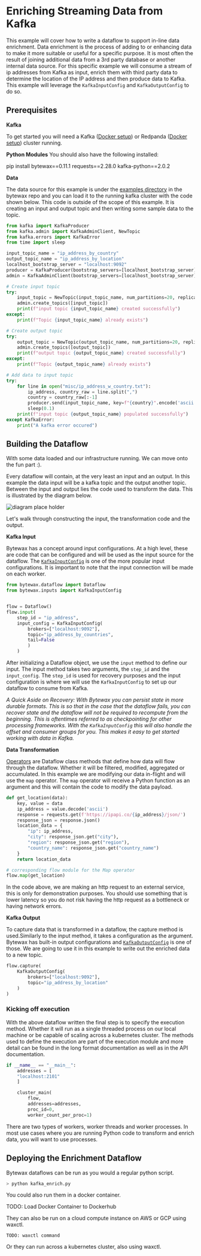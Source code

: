 Enriching Streaming Data from Kafka
===========================

This example will cover how to write a dataflow to support in-line data enrichment. Data enrichment is the process of adding to or enhancing data to make it more suitable or useful for a specific purpose. It is most often the result of joining additional data from a 3rd party database or another internal data source. For this specific example we will consume a stream of ip addresses from Kafka as input, enrich them with third party data to determine the location of the IP address and then produce data to Kafka. This example will leverage the `KafkaInputConfig` and `KafkaOutputConfig` to do so.

Prerequisites
---------

**Kafka**

To get started you will need a Kafka ([Docker setup](https://developer.confluent.io/quickstart/kafka-docker/)) or Redpanda ([Docker setup](https://docs.redpanda.com/docs/quickstart/quick-start-docker/)) cluster running.

**Python Modules**
You should also have the following installed:

pip install bytewax==0.11.1 requests==2.28.0 kafka-python==2.0.2

**Data**

The data source for this example is under the [examples directory]() in the bytewax repo and you can load it to the running kafka cluster with the code shown below. This code is outside of the scope of this example. It is creating an input and output topic and then writing some sample data to the topic.

```python doctest:SKIP
from kafka import KafkaProducer
from kafka.admin import KafkaAdminClient, NewTopic
from kafka.errors import KafkaError
from time import sleep

input_topic_name = "ip_address_by_country"
output_topic_name = "ip_address_by_location"
localhost_bootstrap_server = "localhost:9092"
producer = KafkaProducer(bootstrap_servers=[localhost_bootstrap_server])
admin = KafkaAdminClient(bootstrap_servers=[localhost_bootstrap_server])

# Create input topic
try:
    input_topic = NewTopic(input_topic_name, num_partitions=20, replication_factor=1)
    admin.create_topics([input_topic])
    print(f"input topic {input_topic_name} created successfully")
except:
    print(f"Topic {input_topic_name} already exists")

# Create output topic
try:
    output_topic = NewTopic(output_topic_name, num_partitions=20, replication_factor=1)
    admin.create_topics([output_topic])
    print(f"output topic {output_topic_name} created successfully")
except:
    print(f"Topic {output_topic_name} already exists")

# Add data to input topic
try:
    for line in open("misc/ip_address_w_country.txt"):
        ip_address, country_raw = line.split(",")
        country = country_raw[:-1]
        producer.send(input_topic_name, key=f"{country}".encode('ascii'), value=f"{ip_address}".encode('ascii'))
        sleep(0.1)
    print(f"input topic {output_topic_name} populated successfully")
except KafkaError:
    print("A kafka error occured")
```

Building the Dataflow
--------

With some data loaded and our infrastructure running. We can move onto the fun part :).

Every dataflow will contain, at the very least an input and an output. In this example the data input will be a kafka topic and the output another topic. Between the input and output lies the code used to transform the data. This is illustrated by the diagram below.

![diagram place holder](diagram)

Let's walk through constructing the input, the transformation code and the output.

**Kafka Input**

Bytewax has a concept around input configurations. At a high level, these are code that can be configured and will be used as the input source for the dataflow. The [`KafkaInputConfig`](https://docs.bytewax.io/apidocs/bytewax.inputs#bytewax.inputs.KafkaInputConfig) is one of the more popular input configurations. It is important to note that the input connection will be made on each worker.

```python doctest:SKIP
from bytewax.dataflow import Dataflow
from bytewax.inputs import KafkaInputConfig


flow = Dataflow()
flow.input(
    step_id = "ip_address", 
    input_config = KafkaInputConfig(
        brokers=["localhost:9092"], 
        topic="ip_address_by_countries",
        tail=False
        )
    )
```

After initializing a Dataflow object, we use the `input` method to define our input. The input method takes two arguments, the `step_id` and the `input_config`. The `step_id` is used for recovery purposes and the input configuration is where we will use the `KafkaInputConfig` to set up our dataflow to consume from Kafka.

_A Quick Aside on Recovery: With Bytewax you can persist state in more durable formats. This is so that in the case that the dataflow fails, you can recover state and the dataflow will not be required to recompute from the beginning. This is oftentimes referred to as checkpointing for other processing frameworks. With the `KafkaInputConfig` this will also handle the offset and consumer groups for you. This makes it easy to get started working with data in Kafka._

**Data Transformation**

[Operators](https://docs.bytewax.io/apidocs/bytewax.dataflow) are Dataflow class methods that define how data will flow through the dataflow. Whether it will be filtered, modified, aggregated or accumulated. In this example we are modifying our data in-flight and will use the `map` operator. The `map` operator will receive a Python function as an argument and this will contain the code to modify the data payload.

```python doctest:SKIP
def get_location(data):
    key, value = data
    ip_address = value.decode('ascii')
    response = requests.get(f'https://ipapi.co/{ip_address}/json/')
    response_json = response.json()
    location_data = {
        "ip": ip_address,
        "city": response_json.get("city"),
        "region": response_json.get("region"),
        "country_name": response_json.get("country_name")
    }
    return location_data

# corresponding flow module for the Map operator
flow.map(get_location)
```

In the code above, we are making an http request to an external service, this is only for demonstration purposes. You should use something that is lower latency so you do not risk having the http request as a bottleneck or having network errors.

**Kafka Output**

To capture data that is transformed in a dataflow, the capture method is used.Similarly to the input method, it takes a configuration as the argument. Bytewax has built-in output configurations and [`KafkaOutputConfig`](https://docs.bytewax.io/apidocs/bytewax.outputs#bytewax.outputs.KafkaOutputConfig) is one of those. We are going to use it in this example to write out the enriched data to a new topic.

```python doctest:SKIP
flow.capture(
    KafkaOutputConfig(
        brokers=["localhost:9092"],
        topic="ip_address_by_location"
    )
)
```

### Kicking off execution

With the above dataflow written the final step is to specify the execution method. Whether it will run as a single threaded process on our local machine or be capable of scaling across a kubernetes cluster. The methods used to define the execution are part of the execution module and more detail can be found in the long format documentation as well as in the API documentation.

```python doctest:SKIP
if __name__ == "__main__":
    addresses = [
    "localhost:2101"
    ]

    cluster_main(
        flow, 
        addresses=addresses,
        proc_id=0,
        worker_count_per_proc=1)
```

There are two types of workers, worker threads and worker processes. In most use cases where you are running Python code to transform and enrich data, you will want to use processes.

Deploying the Enrichment Dataflow
---------

Bytewax dataflows can be run as you would a regular python script.

```sh doctest:SKIP
> python kafka_enrich.py
```

You could also run them in a docker container.

TODO: Load Docker Container to Dockerhub

They can also be run on a cloud compute instance on AWS or GCP using waxctl.

```
TODO: waxctl command
```

Or they can run across a kubernetes cluster, also using waxctl.